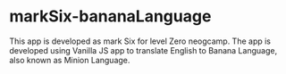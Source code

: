 # markSix-bananaLanguage
This app is developed as mark Six for level Zero neogcamp. The app is developed using Vanilla JS app to translate English to Banana Language, also known as Minion Language.
